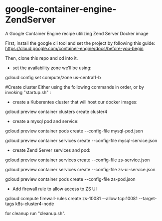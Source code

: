 # google-container-engine-ZendServer
A Google Container Engine recipe utilizing Zend Server Docker image 


First, install the google cli tool and set the project by following this guide:
https://cloud.google.com/container-engine/docs/before-you-begin

Then, clone this repo and cd into it.

- set the availability zone we’ll be using:

gcloud config set compute/zone us-central1-b

#Create cluster
Either using the following commands in order, or by invoking "startup.sh" :

- create a Kuberentes cluster that will host our docker images:

gcloud preview container clusters create cluster4

- create a mysql pod and service:

gcloud preview container pods create --config-file mysql-pod.json

gcloud preview container services create --config-file mysql-service.json

- create Zend Server services and pod:

gcloud preview container services create --config-file zs-service.json

gcloud preview container services create --config-file zs-ui-service.json

gcloud preview container pods create --config-file zs-pod.json

- Add firewall rule to allow access to ZS UI

gcloud compute firewall-rules create zs-10081 --allow tcp:10081 --target-tags k8s-cluster4-node

for cleanup run "cleanup.sh".

